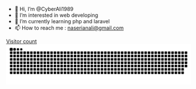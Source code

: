 - 👋 Hi, I’m @CyberAli1989
- 👀 I’m interested in web developing
- 🌱 I’m currently learning php and laravel
- 📫 How to reach me : naserianali@gmail.com

<!---
CyberAli1989/CyberAli1989 is a ✨ special ✨ repository because its `README.md` (this file) appears on your GitHub profile.
You can click the Preview link to take a look at your changes.
--->


<a href="https://github.com/CyberAli1989" align="center"> 
  Visitor count<br>
  <img src="scratch.svg" />
</a>